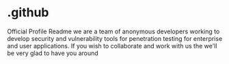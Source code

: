 # .github
Official Profile Readme
we are a team of anonymous developers working to develop security and vulnerability tools for penetration testing for enterprise and user applications.
If you wish to collaborate and work with us the we'll be very glad to have you around
